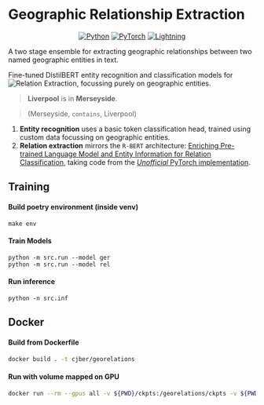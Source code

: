 # Geographic Relationship Extraction

<p align="center">
<a href="https://www.python.org"><img alt="Python" src="https://img.shields.io/badge/python%20-%2314354C.svg?&style=for-the-badge&logo=python&logoColor=white"/></a>
<a href="https://pytorch.org/"><img alt="PyTorch" src="https://img.shields.io/badge/PyTorch%20-%23EE4C2C.svg?&style=for-the-badge&logo=PyTorch&logoColor=white"/></a>
<a href="https://pytorchlightning.ai/"><img alt="Lightning" src="https://img.shields.io/badge/-Lightning-blueviolet?style=for-the-badge"></a>
</p>

A two stage ensemble for extracting geographic relationships between two
named geographic entities in text.

Fine-tuned DistilBERT entity recognition and classification models for
![Relation
Extraction](https://paperswithcode.com/task/relation-extraction),
focussing purely on geographic entities.

> **Liverpool** is in **Merseyside**.

> (Merseyside, `contains`, Liverpool)

1.  **Entity recognition** uses a basic token classification head,
    trained using custom data focussing on geographic entities.
2.  **Relation extraction** mirrors the `R-BERT` architecture:
    [Enriching Pre-trained Language Model and Entity Information for
    Relation Classification](https://arxiv.org/abs/1905.08284), taking
    code from the [*Unofficial* PyTorch
    implementation](https://github.com/monologg/R-BERT).

## Training

#### Build poetry environment (inside venv)

``` commandline
make env
```

#### Train Models

``` commandline
python -m src.run --model ger
python -m src.run --model rel
```

#### Run inference

``` commandline
python -n src.inf
```

## Docker

#### Build from Dockerfile

``` bash
docker build . -t cjber/georelations
```

#### Run with volume mapped on GPU

``` bash
docker run --rm --gpus all -v ${PWD}/ckpts:/georelations/ckpts -v ${PWD}/csv_logs:/georelations/csv_logs cjber/georelations
```
